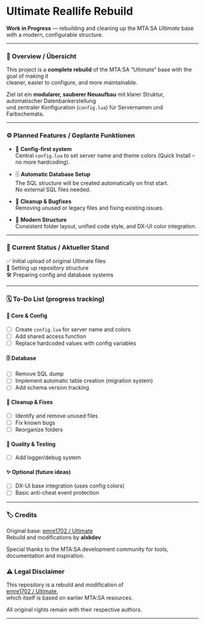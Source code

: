 # Ultimate Reallife Rebuild

**Work in Progress** — rebuilding and cleaning up the MTA:SA *Ultimate* base with a modern, configurable structure.

---

### 🧠 Overview / Übersicht

This project is a **complete rebuild** of the MTA:SA “Ultimate” base with the goal of making it  
cleaner, easier to configure, and more maintainable.

Ziel ist ein **modularer, sauberer Neuaufbau** mit klarer Struktur, automatischer Datenbankerstellung  
und zentraler Konfiguration (`config.lua`) für Servernamen und Farbschemata.

---

### ⚙️ Planned Features / Geplante Funktionen

- 🧩 **Config-first system**  
  Central `config.lua` to set server name and theme colors (Quick Install – no more hardcoding).

- 🗄️ **Automatic Database Setup**  
  The SQL structure will be created automatically on first start.  
  No external SQL files needed.

- 🧹 **Cleanup & Bugfixes**  
  Removing unused or legacy files and fixing existing issues.

- 🎨 **Modern Structure**  
  Consistent folder layout, unified code style, and DX-UI color integration.

---

### 🚧 Current Status / Aktueller Stand

✅ Initial upload of original Ultimate files  
🧩 Setting up repository structure  
🛠️ Preparing config and database systems  

---

### 🗓️ To-Do List (progress tracking)

#### 🔧 Core & Config
- [ ] Create `config.lua` for server name and colors  
- [ ] Add shared access function
- [ ] Replace hardcoded values with config variables  

#### 🗄️ Database
- [ ] Remove SQL dump  
- [ ] Implement automatic table creation (migration system)  
- [ ] Add schema version tracking  

#### 🧹 Cleanup & Fixes
- [ ] Identify and remove unused files  
- [ ] Fix known bugs
- [ ] Reorganize folders

#### 🧪 Quality & Testing
- [ ] Add logger/debug system  

#### ✨ Optional (future ideas)
- [ ] DX-UI base integration (uses config colors)  
- [ ] Basic anti-cheat event protection  

---

### 🏷️ Credits

Original base: [emre1702 / Ultimate](https://github.com/emre1702/Ultimate)  
Rebuild and modifications by **alxkdev**

Special thanks to the MTA:SA development community for tools, documentation and inspiration.

### ⚠️ Legal Disclaimer

This repository is a rebuild and modification of  
[emre1702 / Ultimate](https://github.com/emre1702/Ultimate),  
which itself is based on earlier MTA:SA resources.

All original rights remain with their respective authors.

---
